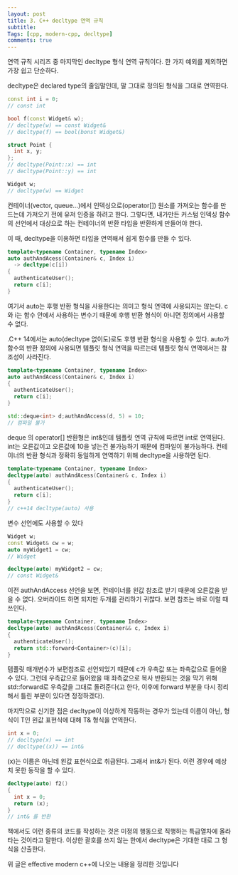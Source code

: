 ```yaml
---
layout: post
title: 3. C++ decltype 연역 규칙
subtitle: 
Tags: [cpp, modern-cpp, decltype]
comments: true
---
```


연역 규칙 시리즈 중 마지막인 decltype 형식 연역 규칙이다. 한 가지 예외를 제외하면 가장 쉽고 단순하다.

decltype은 declared type의 줄임말인데, 말 그대로 정의된 형식을 그대로 연역한다.

```c++
const int i = 0;
// const int

bool f(const Widget& w);
// decltype(w) == const Widget&
// decltype(f) == bool(bonst Widget&)

struct Point {
  int x, y;
};
// decltype(Point::x) == int
// decltype(Point::y) == int

Widget w;
// decltype(w) == Widget
```

컨테이너(vector, queue…)에서 인덱싱으로(operator[]) 원소를 가져오는 함수를 만드는데 가져오기 전에 유저 인증을 하려고 한다. 그렇다면, 내가만든 커스텀 인덱싱 함수의 선언에서 대상으로 하는 컨테이너의 반환 타입을 반환하게 만들어야 한다.

이 때, decltype을 이용하면 타입을 연역해서 쉽게 함수를 만들 수 있다.

```c++
template<typename Container, typename Index>
auto authAndAcess(Container& c, Index i)
  -> decltype(c[i])
{
  authenticateUser();
  return c[i];
}
```

여기서 auto는 후행 반환 형식을 사용한다는 의미고 형식 연역에 사용되지는 않는다. c와 i는 함수 안에서 사용하는 변수기 때문에 후행 반환 형식이 아니면 정의에서 사용할 수 없다.

.C++ 14에서는 auto(decltype 없이도)로도 후행 반환 형식을 사용할 수 있다. auto가 함수의 반환 정의에 사용되면 템플릿 형식 연역을 따르는데 템플릿 형식 연역에서는 참조성이 사라진다.

```c++
template<typename Container, typename Index>
auto authAndAcess(Container& c, Index i)
{
  authenticateUser();
  return c[i];
}

std::deque<int> d;authAndAccess(d, 5) = 10;
// 컴파일 불가
```

deque<int> 의 operator[] 반환형은 int&인데 템플릿 연역 규칙에 따르면 int로 연역된다. int는 오른값이고 오른값에 10을 넣는건 불가능하기 때문에 컴파일이 불가능하다. 컨테이너의 반환 형식과 정확히 동일하게 연역하기 위해 decltype을 사용하면 된다.

```c++
template<typename Container, typename Index>
decltype(auto) authAndAcess(Container& c, Index i)
{
  authenticateUser();
  return c[i];
}
// c++14 decltype(auto) 사용
```

변수 선언에도 사용할 수 있다

```c++
Widget w;
const Widget& cw = w;
auto myWidget1 = cw;
// Widget

decltype(auto) myWidget2 = cw;
// const Widget&
```

이전 authAndAccess 선언을 보면, 컨테이너를 왼값 참조로 받기 때문에 오른값을 받을 수 없다. 오버라이드 하면 되지만 두개를 관리하기 귀찮다. 보편 참조는 바로 이럴 때 쓰인다.

```c++
template<typename Container, typename Index>
decltype(auto) authAndAcess(Container&& c, Index i)
{
  authenticateUser();
  return std::forward<Container>(c)[i];
}
```

템플릿 매개변수가 보편참조로 선언되었기 때문에 c가 우측값 또는 좌측값으로 들어올 수 있다. 그런데 우측값으로 들어왔을 때 좌측값으로 복사 반환되는 것을 막기 위해 std::forward로 우측값을 그대로 돌려준다(고 한다, 이후에 forward 부분을 다시 정리해서 틀린 부분이 있다면 정정하겠다).

마지막으로 신기한 점은 decltype이 이상하게 작동하는 경우가 있는데 이름이 아닌, 형식이 T인 왼값 표현식에 대해 T& 형식을 연역한다.

```c++
int x = 0;
// decltype(x) == int
// decltype((x)) == int&
```

(x)는 이름은 아닌데 왼값 표현식으로 취급된다. 그래서 int&가 된다. 이런 경우에 예상치 못한 동작을 할 수 있다.

```c++
decltype(auto) f2()
{
  int x = 0;
  return (x);
}
// int& 를 반환
```

책에서도 이런 종류의 코드를 작성하는 것은 미정의 행동으로 직행하는 특급열차에 올라타는 것이라고 말한다. 이상한 괄호를 쓰지 않는 한에서 decltype은 기대한 대로 그 형식을 산출한다.

위 글은 effective modern c++에 나오는 내용을 정리한 것입니다